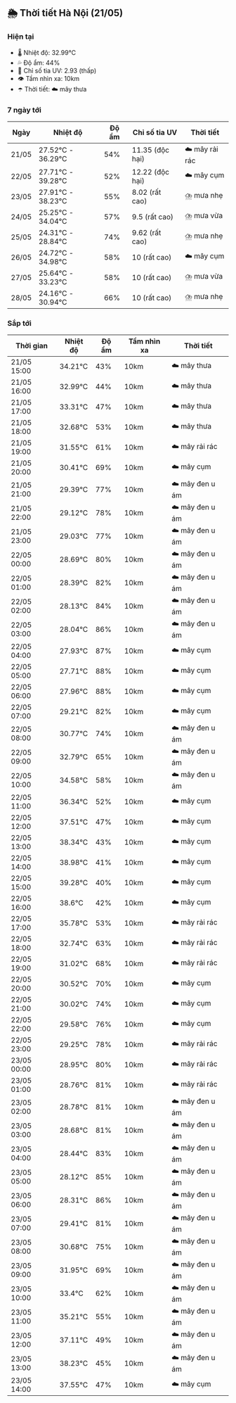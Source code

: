 ## 🌦️ Thời tiết Hà Nội (21/05)

### Hiện tại

- 🌡️ Nhiệt độ: 32.99℃
- 💦 Độ ẩm: 44%
- 🌟 Chỉ số tia UV: 2.93 (thấp)
- 👁️ Tầm nhìn xa: 10km
- ☂️ Thời tiết: ☁️ mây thưa

### 7 ngày tới

| Ngày | Nhiệt độ | Độ ẩm | Chỉ số tia UV | Thời tiết |
| --- | --- | --- | --- | --- |
| 21/05 | 27.52℃ - 36.29℃ | 54% | 11.35 (độc hại) | ☁️ mây rải rác |
| 22/05 | 27.71℃ - 39.28℃ | 52% | 12.22 (độc hại) | ☁️ mây cụm |
| 23/05 | 27.91℃ - 38.23℃ | 55% | 8.02 (rất cao) | ⛈️ mưa nhẹ |
| 24/05 | 25.25℃ - 34.04℃ | 57% | 9.5 (rất cao) | ⛈️ mưa vừa |
| 25/05 | 24.31℃ - 28.84℃ | 74% | 9.62 (rất cao) | ⛈️ mưa nhẹ |
| 26/05 | 24.72℃ - 34.98℃ | 58% | 10 (rất cao) | ☁️ mây cụm |
| 27/05 | 25.64℃ - 33.23℃ | 58% | 10 (rất cao) | ⛈️ mưa vừa |
| 28/05 | 24.16℃ - 30.94℃ | 66% | 10 (rất cao) | ⛈️ mưa nhẹ |

### Sắp tới

| Thời gian | Nhiệt độ | Độ ẩm | Tầm nhìn xa | Thời tiết |
| --- | --- | --- | --- | --- |
| 21/05 15:00 | 34.21℃ | 43% | 10km | ☁️ mây thưa |
| 21/05 16:00 | 32.99℃ | 44% | 10km | ☁️ mây thưa |
| 21/05 17:00 | 33.31℃ | 47% | 10km | ☁️ mây thưa |
| 21/05 18:00 | 32.68℃ | 53% | 10km | ☁️ mây thưa |
| 21/05 19:00 | 31.55℃ | 61% | 10km | ☁️ mây rải rác |
| 21/05 20:00 | 30.41℃ | 69% | 10km | ☁️ mây cụm |
| 21/05 21:00 | 29.39℃ | 77% | 10km | ☁️ mây đen u ám |
| 21/05 22:00 | 29.12℃ | 78% | 10km | ☁️ mây đen u ám |
| 21/05 23:00 | 29.03℃ | 77% | 10km | ☁️ mây đen u ám |
| 22/05 00:00 | 28.69℃ | 80% | 10km | ☁️ mây đen u ám |
| 22/05 01:00 | 28.39℃ | 82% | 10km | ☁️ mây đen u ám |
| 22/05 02:00 | 28.13℃ | 84% | 10km | ☁️ mây đen u ám |
| 22/05 03:00 | 28.04℃ | 86% | 10km | ☁️ mây đen u ám |
| 22/05 04:00 | 27.93℃ | 87% | 10km | ☁️ mây cụm |
| 22/05 05:00 | 27.71℃ | 88% | 10km | ☁️ mây cụm |
| 22/05 06:00 | 27.96℃ | 88% | 10km | ☁️ mây cụm |
| 22/05 07:00 | 29.21℃ | 82% | 10km | ☁️ mây cụm |
| 22/05 08:00 | 30.77℃ | 74% | 10km | ☁️ mây đen u ám |
| 22/05 09:00 | 32.79℃ | 65% | 10km | ☁️ mây đen u ám |
| 22/05 10:00 | 34.58℃ | 58% | 10km | ☁️ mây đen u ám |
| 22/05 11:00 | 36.34℃ | 52% | 10km | ☁️ mây cụm |
| 22/05 12:00 | 37.51℃ | 47% | 10km | ☁️ mây cụm |
| 22/05 13:00 | 38.34℃ | 43% | 10km | ☁️ mây cụm |
| 22/05 14:00 | 38.98℃ | 41% | 10km | ☁️ mây cụm |
| 22/05 15:00 | 39.28℃ | 40% | 10km | ☁️ mây cụm |
| 22/05 16:00 | 38.6℃ | 42% | 10km | ☁️ mây cụm |
| 22/05 17:00 | 35.78℃ | 53% | 10km | ☁️ mây rải rác |
| 22/05 18:00 | 32.74℃ | 63% | 10km | ☁️ mây rải rác |
| 22/05 19:00 | 31.02℃ | 68% | 10km | ☁️ mây rải rác |
| 22/05 20:00 | 30.52℃ | 70% | 10km | ☁️ mây cụm |
| 22/05 21:00 | 30.02℃ | 74% | 10km | ☁️ mây cụm |
| 22/05 22:00 | 29.58℃ | 76% | 10km | ☁️ mây cụm |
| 22/05 23:00 | 29.25℃ | 78% | 10km | ☁️ mây rải rác |
| 23/05 00:00 | 28.95℃ | 80% | 10km | ☁️ mây rải rác |
| 23/05 01:00 | 28.76℃ | 81% | 10km | ☁️ mây rải rác |
| 23/05 02:00 | 28.78℃ | 81% | 10km | ☁️ mây đen u ám |
| 23/05 03:00 | 28.68℃ | 81% | 10km | ☁️ mây đen u ám |
| 23/05 04:00 | 28.44℃ | 83% | 10km | ☁️ mây đen u ám |
| 23/05 05:00 | 28.12℃ | 85% | 10km | ☁️ mây đen u ám |
| 23/05 06:00 | 28.31℃ | 86% | 10km | ☁️ mây đen u ám |
| 23/05 07:00 | 29.41℃ | 81% | 10km | ☁️ mây đen u ám |
| 23/05 08:00 | 30.68℃ | 75% | 10km | ☁️ mây đen u ám |
| 23/05 09:00 | 31.95℃ | 69% | 10km | ☁️ mây đen u ám |
| 23/05 10:00 | 33.4℃ | 62% | 10km | ☁️ mây đen u ám |
| 23/05 11:00 | 35.21℃ | 55% | 10km | ☁️ mây đen u ám |
| 23/05 12:00 | 37.11℃ | 49% | 10km | ☁️ mây đen u ám |
| 23/05 13:00 | 38.23℃ | 45% | 10km | ☁️ mây đen u ám |
| 23/05 14:00 | 37.55℃ | 47% | 10km | ☁️ mây cụm |
